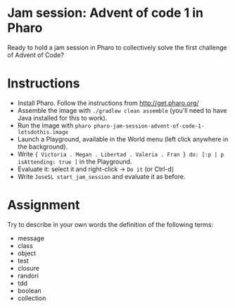 # Jam session: Advent of code 1 in Pharo

Ready to hold a jam session in Pharo to collectively solve the first challenge of Advent of Code?

# Instructions

- Install Pharo. Follow the instructions from http://get.pharo.org/
- Assemble the image with `./gradlew clean assemble` (you'll need to have Java installed for this to work).
- Run the image with `pharo pharo-jam-session-advent-of-code-1-letsdothis.image`
- Launch a Playground, available in the World menu (left click anywhere in the background).
- Write `{ Victoria . Megan . Libertad . Valeria . Fran } do: [:p | p isAttending: true ]` in the Playground.
- Evaluate it: select it and right-click -> `Do it` (or Ctrl-d)
- Write `JoseSL start_jam_session` and evaluate it as before.

# Assignment

Try to describe in your own words the definition of the following terms:
- message
- class
- object
- test
- closure
- randori
- tdd
- boolean
- collection

